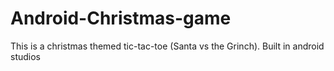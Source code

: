 # Android-Christmas-game
This is a christmas themed tic-tac-toe (Santa vs the Grinch). Built in android studios
